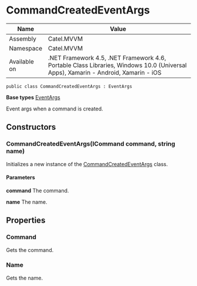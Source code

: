 

# CommandCreatedEventArgs

Name|Value
---|---
Assembly|Catel.MVVM
Namespace|Catel.MVVM
Available on|.NET Framework 4.5, .NET Framework 4.6, Portable Class Libraries, Windows 10.0 (Universal Apps), Xamarin - Android, Xamarin - iOS

```
public class CommandCreatedEventArgs : EventArgs
```

**Base types**
[EventArgs]()


Event args when a command is created.



## Constructors

### CommandCreatedEventArgs(ICommand command, string name)

Initializes a new instance of the [CommandCreatedEventArgs](#) class.

#### Parameters

**command**
The command.

**name**
The name.



## Properties

### Command

Gets the command.



### Name

Gets the name.




